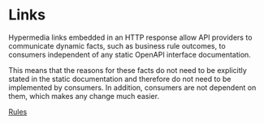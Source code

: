 # Links

Hypermedia links embedded in an HTTP response allow API providers to communicate dynamic facts, such as business rule outcomes, to consumers independent of any static OpenAPI interface documentation.

This means that the reasons for these facts do not need to be explicitly stated in the static documentation and therefore do not need to be implemented by consumers. In addition, consumers are not dependent on them, which makes any change much easier.

[<!--RULES-->Rules](./rules)
